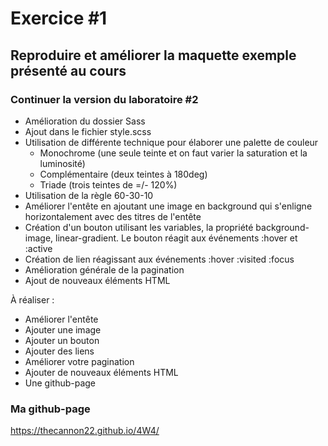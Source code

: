 # Exercice #1
## Reproduire et améliorer la maquette exemple présenté au cours

### Continuer la version du laboratoire #2
- Amélioration du dossier Sass
- Ajout dans le fichier style.scss
- Utilisation de différente technique pour élaborer une palette de couleur
    - Monochrome (une seule teinte et on faut varier la saturation et la luminosité)
    - Complémentaire (deux teintes à 180deg)
    - Triade (trois teintes de =/- 120%)
- Utilisation de la règle 60-30-10
- Améliorer l'entête en ajoutant une image en background qui s'enligne horizontalement avec des titres de l'entête
- Création d'un bouton utilisant les variables, la propriété background-image, linear-gradient. Le bouton réagit aux événements :hover et :active
- Création de lien réagissant aux événements :hover :visited :focus 
- Amélioration générale de la pagination
- Ajout de nouveaux éléments HTML 

À réaliser : 
- Améliorer l'entête
- Ajouter une image
- Ajouter un bouton
- Ajouter des liens
- Améliorer votre pagination
- Ajouter de nouveaux éléments HTML
- Une github-page


### Ma github-page 
https://thecannon22.github.io/4W4/